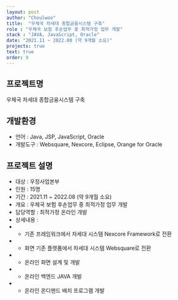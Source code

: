 ```yaml
---
layout: post
author: "Choulwoo"
title:  "우체국 차세대 종합금융시스템 구축"
role : "우체국 보험 후손업무 중 최적가정 업무 개발"
stack : "JAVA, JavaScript, Oracle"
date: "2021.11 ~ 2022.08 (약 9개월 소요)"
projects: true
text: true
order: 9
---
```


## 프로젝트명
우체국 차세대 종합금융시스템 구축

## 개발환경
- 언어 : Java, JSP, JavaScript, Oracle
- 개발도구 : Websquare, Nexcore, Eclipse, Orange for Oracle

## 프로젝트 설명
- 대상 : 우정사업본부 
- 인원 : 15명
- 기간 : 2021.11 ~ 2022.08 (약 9개월 소요)
- 개요 : 우체국 보험 후손업무 중 최적가정 업무 개발
- 담당역할 : 최적가정 온라인 개발
- 상세내용 : <br/>
- - 기존 프레임워크에서 차세대 시스템 Nexcore Framework로 전환<br/>
- - 화면 기존 플렛폼에서 차세대 시스템 Websquare로 전환<br/>
- - 온라인 화면 설계 및 개발<br/>
- - 온라인 백엔드 JAVA 개발<br/>
- - 온라인 온디맨드 배치 프로그램 개발<br/>